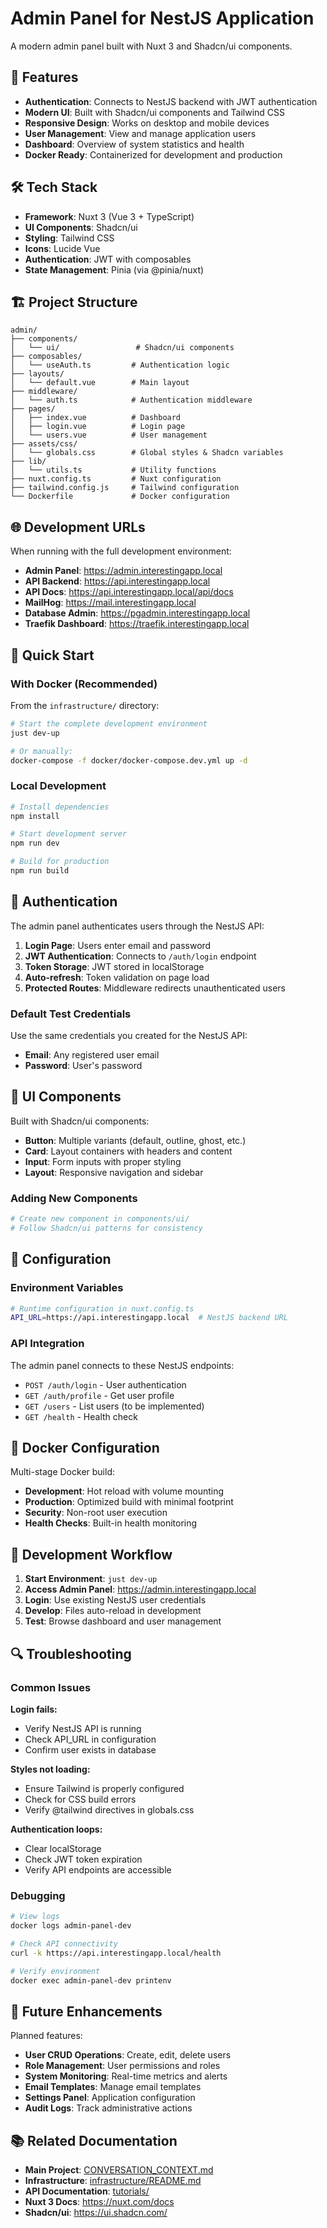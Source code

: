 # Admin Panel for NestJS Application

A modern admin panel built with Nuxt 3 and Shadcn/ui components.

## 🚀 Features

- **Authentication**: Connects to NestJS backend with JWT authentication
- **Modern UI**: Built with Shadcn/ui components and Tailwind CSS
- **Responsive Design**: Works on desktop and mobile devices
- **User Management**: View and manage application users
- **Dashboard**: Overview of system statistics and health
- **Docker Ready**: Containerized for development and production

## 🛠️ Tech Stack

- **Framework**: Nuxt 3 (Vue 3 + TypeScript)
- **UI Components**: Shadcn/ui
- **Styling**: Tailwind CSS
- **Icons**: Lucide Vue
- **Authentication**: JWT with composables
- **State Management**: Pinia (via @pinia/nuxt)

## 🏗️ Project Structure

```
admin/
├── components/
│   └── ui/                 # Shadcn/ui components
├── composables/
│   └── useAuth.ts         # Authentication logic
├── layouts/
│   └── default.vue        # Main layout
├── middleware/
│   └── auth.ts            # Authentication middleware
├── pages/
│   ├── index.vue          # Dashboard
│   ├── login.vue          # Login page
│   └── users.vue          # User management
├── assets/css/
│   └── globals.css        # Global styles & Shadcn variables
├── lib/
│   └── utils.ts           # Utility functions
├── nuxt.config.ts         # Nuxt configuration
├── tailwind.config.js     # Tailwind configuration
└── Dockerfile             # Docker configuration
```

## 🌐 Development URLs

When running with the full development environment:

- **Admin Panel**: https://admin.interestingapp.local
- **API Backend**: https://api.interestingapp.local
- **API Docs**: https://api.interestingapp.local/api/docs
- **MailHog**: https://mail.interestingapp.local
- **Database Admin**: https://pgadmin.interestingapp.local
- **Traefik Dashboard**: https://traefik.interestingapp.local

## 🚀 Quick Start

### With Docker (Recommended)

From the `infrastructure/` directory:

```bash
# Start the complete development environment
just dev-up

# Or manually:
docker-compose -f docker/docker-compose.dev.yml up -d
```

### Local Development

```bash
# Install dependencies
npm install

# Start development server
npm run dev

# Build for production
npm run build
```

## 🔐 Authentication

The admin panel authenticates users through the NestJS API:

1. **Login Page**: Users enter email and password
2. **JWT Authentication**: Connects to `/auth/login` endpoint
3. **Token Storage**: JWT stored in localStorage
4. **Auto-refresh**: Token validation on page load
5. **Protected Routes**: Middleware redirects unauthenticated users

### Default Test Credentials

Use the same credentials you created for the NestJS API:

- **Email**: Any registered user email
- **Password**: User's password

## 🎨 UI Components

Built with Shadcn/ui components:

- **Button**: Multiple variants (default, outline, ghost, etc.)
- **Card**: Layout containers with headers and content
- **Input**: Form inputs with proper styling
- **Layout**: Responsive navigation and sidebar

### Adding New Components

```bash
# Create new component in components/ui/
# Follow Shadcn/ui patterns for consistency
```

## 🔧 Configuration

### Environment Variables

```bash
# Runtime configuration in nuxt.config.ts
API_URL=https://api.interestingapp.local  # NestJS backend URL
```

### API Integration

The admin panel connects to these NestJS endpoints:

- `POST /auth/login` - User authentication
- `GET /auth/profile` - Get user profile
- `GET /users` - List users (to be implemented)
- `GET /health` - Health check

## 🐳 Docker Configuration

Multi-stage Docker build:

- **Development**: Hot reload with volume mounting
- **Production**: Optimized build with minimal footprint
- **Security**: Non-root user execution
- **Health Checks**: Built-in health monitoring

## 🚦 Development Workflow

1. **Start Environment**: `just dev-up`
2. **Access Admin Panel**: https://admin.interestingapp.local
3. **Login**: Use existing NestJS user credentials
4. **Develop**: Files auto-reload in development
5. **Test**: Browse dashboard and user management

## 🔍 Troubleshooting

### Common Issues

**Login fails:**
- Verify NestJS API is running
- Check API_URL in configuration
- Confirm user exists in database

**Styles not loading:**
- Ensure Tailwind is properly configured
- Check for CSS build errors
- Verify @tailwind directives in globals.css

**Authentication loops:**
- Clear localStorage
- Check JWT token expiration
- Verify API endpoints are accessible

### Debugging

```bash
# View logs
docker logs admin-panel-dev

# Check API connectivity
curl -k https://api.interestingapp.local/health

# Verify environment
docker exec admin-panel-dev printenv
```

## 🔮 Future Enhancements

Planned features:

- **User CRUD Operations**: Create, edit, delete users
- **Role Management**: User permissions and roles
- **System Monitoring**: Real-time metrics and alerts
- **Email Templates**: Manage email templates
- **Settings Panel**: Application configuration
- **Audit Logs**: Track administrative actions

## 📚 Related Documentation

- **Main Project**: [CONVERSATION_CONTEXT.md](../CONVERSATION_CONTEXT.md)
- **Infrastructure**: [infrastructure/README.md](../infrastructure/README.md)
- **API Documentation**: [tutorials/](../tutorials/)
- **Nuxt 3 Docs**: https://nuxt.com/docs
- **Shadcn/ui**: https://ui.shadcn.com/

